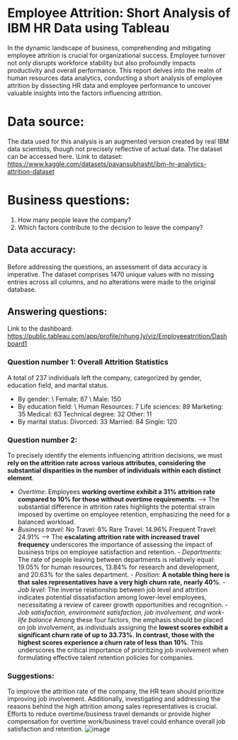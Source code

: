 # Employee Attrition: Short Analysis of IBM HR Data using Tableau
In the dynamic landscape of business, comprehending and mitigating employee attrition is crucial for organizational success. Employee turnover not only disrupts workforce stability but also profoundly impacts productivity and overall performance. This report delves into the realm of human resources data analytics, conducting a short analysis of employee attrition by dissecting HR data and employee performance to uncover valuable insights into the factors influencing attrition.
# Data source:
The data used for this analysis is an augmented version created by real IBM data scientists, though not precisely reflective of actual data. The dataset can be accessed here.
\\Link to dataset: https://www.kaggle.com/datasets/pavansubhasht/ibm-hr-analytics-attrition-dataset
# Business questions:
1. How many people leave the company?
2. Which factors contribute to the decision to leave the company?
## Data accuracy:
Before addressing the questions, an assessment of data accuracy is imperative. The dataset comprises 1470 unique values with no missing entries across all columns, and no alterations were made to the original database.
## Answering questions:
Link to the dashboard: https://public.tableau.com/app/profile/nhung.ly/viz/Employeeatrrition/Dashboard1
### Question number 1: Overall Attrition Statistics
A total of 237 individuals left the company, categorized by gender, education field, and marital status.
- By gender:
\\ Female: 87
\\ Male: 150
- By education field:
\\ Human Resources: 7
<space><space>Life sciences: 89
<space><space>Marketing: 35
<space><space>Medical: 63
<space><space>Technical degree: 32
<space><space>Other: 11
- By marital status:
<space><space>Divorced: 33
<space><space>Married: 84
<space><space>Single: 120
### Question number 2:
To precisely identify the elements influencing attrition decisions, we must **rely on the attrition rate across various attributes, considering the substantial disparities in the number of individuals within each distinct element**.
- _Overtime_:
<space><space>Employees **working overtime exhibit a 31% attrition rate compared to 10% for those without overtime requirements.**
<space><space>--> The substantial difference in attrition rates highlights the potential strain imposed by overtime on employee retention, emphasizing the need for a balanced workload.
- _Business travel_:
<space><space>No Travel: 8%
<space><space>Rare Travel: 14.96%
<space><space>Frequent Travel: 24.91%
<space><space>--> The **escalating attrition rate with increased travel frequency** underscores the importance of assessing the impact of business trips on employee satisfaction and retention.
<space><space>- _Departments_:
<space><space>The rate of people leaving between departments is relatively equal: 19.05% for human resources, 13.84% for research and development, and 20.63% for the sales department.
<space><space>- _Position_:
<space><space>**A notable thing here is that sales representatives have a very high churn rate, nearly 40%**.
<space><space>- _Job level_:
<space><space>The inverse relationship between job level and attrition indicates potential dissatisfaction among lower-level employees, necessitating a review of career growth opportunities and recognition.
<space><space>- _Job satisfaction, environment satisfaction, job involvement, and work-life balance_
Among these four factors, the emphasis should be placed on job involvement, as individuals assigning the **lowest scores exhibit a significant churn rate of up to 33.73%. In contrast, those with the highest scores experience a churn rate of less than 10%**. This underscores the critical importance of prioritizing job involvement when formulating effective talent retention policies for companies.
### Suggestions:
To improve the attrition rate of the company, the HR team should prioritize improving job involvement. Additionally, investigating and addressing the reasons behind the high attrition among sales representatives is crucial. Efforts to reduce overtime/business travel demands or provide higher compensation for overtime work/business travel could enhance overall job satisfaction and retention.
![image](https://github.com/nhungly2805/employee-attrition/assets/128270865/8c97ac60-1fbd-47e8-9904-c3207d5ab300)
